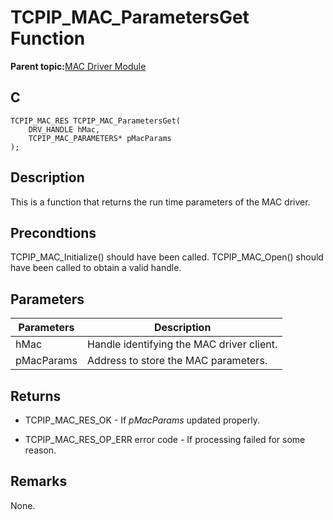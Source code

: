 # TCPIP\_MAC\_ParametersGet Function

**Parent topic:**[MAC Driver Module](GUID-0C1AF471-66D4-472F-84AF-212E9E18B21D.md)

## C

```
TCPIP_MAC_RES TCPIP_MAC_ParametersGet(
    DRV_HANDLE hMac, 
    TCPIP_MAC_PARAMETERS* pMacParams
);
```

## Description

This is a function that returns the run time parameters of the MAC driver.

## Precondtions

TCPIP\_MAC\_Initialize\(\) should have been called. TCPIP\_MAC\_Open\(\) should have been called to obtain a valid handle.

## Parameters

|Parameters|Description|
|----------|-----------|
|hMac|Handle identifying the MAC driver client.|
|pMacParams|Address to store the MAC parameters.|

## Returns

-   TCPIP\_MAC\_RES\_OK - If *pMacParams* updated properly.

-   TCPIP\_MAC\_RES\_OP\_ERR error code - If processing failed for some reason.


## Remarks

None.

